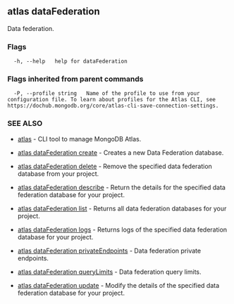 ## atlas dataFederation

Data federation.






### Flags

```
  -h, --help   help for dataFederation

```


### Flags inherited from parent commands

```
  -P, --profile string   Name of the profile to use from your configuration file. To learn about profiles for the Atlas CLI, see https://dochub.mongodb.org/core/atlas-cli-save-connection-settings.

```

### SEE ALSO


* [atlas](atlas.md)	- CLI tool to manage MongoDB Atlas.

* [atlas dataFederation create](atlas_dataFederation_create.md)	- Creates a new Data Federation database.

* [atlas dataFederation delete](atlas_dataFederation_delete.md)	- Remove the specified data federation database from your project.

* [atlas dataFederation describe](atlas_dataFederation_describe.md)	- Return the details for the specified data federation database for your project.

* [atlas dataFederation list](atlas_dataFederation_list.md)	- Returns all data federation databases for your project.

* [atlas dataFederation logs](atlas_dataFederation_logs.md)	- Returns logs of the specified data federation database for your project.

* [atlas dataFederation privateEndpoints](atlas_dataFederation_privateEndpoints.md)	- Data federation private endpoints.

* [atlas dataFederation queryLimits](atlas_dataFederation_queryLimits.md)	- Data federation query limits.

* [atlas dataFederation update](atlas_dataFederation_update.md)	- Modify the details of the specified data federation database for your project.



